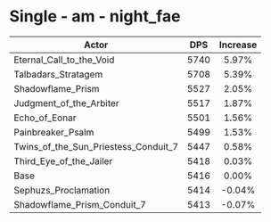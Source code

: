 # Single - am - night_fae
| Actor | DPS | Increase |
|---|:---:|:---:|
|Eternal_Call_to_the_Void|5740|5.97%|
|Talbadars_Stratagem|5708|5.39%|
|Shadowflame_Prism|5527|2.05%|
|Judgment_of_the_Arbiter|5517|1.87%|
|Echo_of_Eonar|5501|1.56%|
|Painbreaker_Psalm|5499|1.53%|
|Twins_of_the_Sun_Priestess_Conduit_7|5447|0.58%|
|Third_Eye_of_the_Jailer|5418|0.03%|
|Base|5416|0.00%|
|Sephuzs_Proclamation|5414|-0.04%|
|Shadowflame_Prism_Conduit_7|5413|-0.07%|
